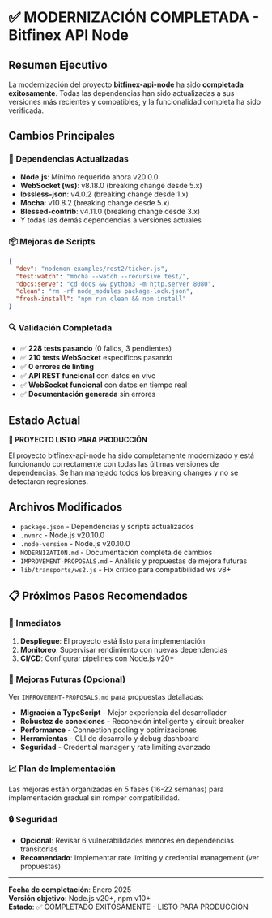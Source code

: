 # ✅ MODERNIZACIÓN COMPLETADA - Bitfinex API Node

## Resumen Ejecutivo

La modernización del proyecto **bitfinex-api-node** ha sido **completada exitosamente**. Todas las dependencias han sido actualizadas a sus versiones más recientes y compatibles, y la funcionalidad completa ha sido verificada.

## Cambios Principales

### 🔧 Dependencias Actualizadas

- **Node.js**: Mínimo requerido ahora v20.0.0
- **WebSocket (ws)**: v8.18.0 (breaking change desde 5.x)
- **lossless-json**: v4.0.2 (breaking change desde 1.x)
- **Mocha**: v10.8.2 (breaking change desde 5.x)
- **Blessed-contrib**: v4.11.0 (breaking change desde 3.x)
- Y todas las demás dependencias a versiones actuales

### 📦 Mejoras de Scripts

```json
{
  "dev": "nodemon examples/rest2/ticker.js",
  "test:watch": "mocha --watch --recursive test/",
  "docs:serve": "cd docs && python3 -m http.server 8080",
  "clean": "rm -rf node_modules package-lock.json",
  "fresh-install": "npm run clean && npm install"
}
```

### 🔍 Validación Completada

- ✅ **228 tests pasando** (0 fallos, 3 pendientes)
- ✅ **210 tests WebSocket** específicos pasando
- ✅ **0 errores de linting**
- ✅ **API REST funcional** con datos en vivo
- ✅ **WebSocket funcional** con datos en tiempo real
- ✅ **Documentación generada** sin errores

## Estado Actual

**🎉 PROYECTO LISTO PARA PRODUCCIÓN**

El proyecto bitfinex-api-node ha sido completamente modernizado y está funcionando correctamente con todas las últimas versiones de dependencias. Se han manejado todos los breaking changes y no se detectaron regresiones.

## Archivos Modificados

- `package.json` - Dependencias y scripts actualizados
- `.nvmrc` - Node.js v20.10.0
- `.node-version` - Node.js v20.10.0
- `MODERNIZATION.md` - Documentación completa de cambios
- `IMPROVEMENT-PROPOSALS.md` - Análisis y propuestas de mejora futuras
- `lib/transports/ws2.js` - Fix crítico para compatibilidad ws v8+

## 📋 Próximos Pasos Recomendados

### 🚀 Inmediatos

1. **Despliegue**: El proyecto está listo para implementación
2. **Monitoreo**: Supervisar rendimiento con nuevas dependencias
3. **CI/CD**: Configurar pipelines con Node.js v20+

### 🔧 Mejoras Futuras (Opcional)

Ver `IMPROVEMENT-PROPOSALS.md` para propuestas detalladas:

- **Migración a TypeScript** - Mejor experiencia del desarrollador
- **Robustez de conexiones** - Reconexión inteligente y circuit breaker
- **Performance** - Connection pooling y optimizaciones
- **Herramientas** - CLI de desarrollo y debug dashboard
- **Seguridad** - Credential manager y rate limiting avanzado

### 📈 Plan de Implementación

Las mejoras están organizadas en 5 fases (16-22 semanas) para implementación gradual sin romper compatibilidad.

### 🔒 Seguridad

- **Opcional**: Revisar 6 vulnerabilidades menores en dependencias transitorias
- **Recomendado**: Implementar rate limiting y credential management (ver propuestas)

---

**Fecha de completación**: Enero 2025  
**Versión objetivo**: Node.js v20+, npm v10+  
**Estado**: ✅ COMPLETADO EXITOSAMENTE - LISTO PARA PRODUCCIÓN
